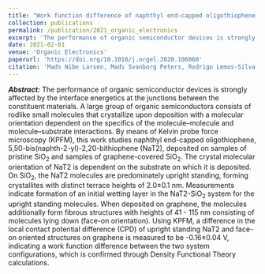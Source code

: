 ```yaml
---
title: "Work function difference of naphthyl end-capped oligothiophene in different crystal alignments studied by Kelvin probe force microscopy"
collection: publications
permalink: /publication/2021_organic_electronics
excerpt: 'The performance of organic semiconductor devices is strongly affected by the interface energetics at the junctions between the constituent materials. A large group of organic semiconductors consists of rodlike small molecules that crystallize upon deposition with a molecular orientation dependent on the specifics of the molecule–molecule and molecule–substrate interactions. By means of Kelvin probe force microscopy (KPFM), this work studies naphthyl end-capped oligothiophene, 5,50-bis(naphth-2-yl)-2,20-bithiophene (NaT2), deposited on samples of pristine SiO<sub>2</sub> and samples of graphene-covered SiO<sub>2</sub>.'
date: 2021-02-01
venue: 'Organic Electronics'
paperurl: 'https://doi.org/10.1016/j.orgel.2020.106060'
citation: 'Mads Nibe Larsen, Mads Svanborg Peters, Rodrigo Lemos-Silva, Demetrio A. Da Silva Filho, Bjarke Jørgensen, Ole Albrektsen, Jakob Kjelstrup-Hansen, "Work function difference of naphthyl end-capped oligothiophene in different crystal alignments studied by Kelvin probe force microscopy", Organic Electronics, 89, 106060 (2021)'
---
```

***Abstract:*** The performance of organic semiconductor devices is strongly affected by the interface energetics at the junctions between the constituent materials. A large group of organic semiconductors consists of rodlike small molecules that crystallize upon deposition with a molecular orientation dependent on the specifics of the molecule–molecule and molecule–substrate interactions. By means of Kelvin probe force microscopy (KPFM), this work studies naphthyl end-capped oligothiophene, 5,50-bis(naphth-2-yl)-2,20-bithiophene (NaT2), deposited on samples of pristine SiO<sub>2</sub> and samples of graphene-covered SiO<sub>2</sub>. The crystal molecular orientation of NaT2 is dependent on the substrate on which it is deposited. On SiO<sub>2</sub>, the NaT2 molecules are predominately upright standing, forming crystallites with distinct terrace heights of 2.0±0.1 nm. Measurements indicate formation of an initial wetting layer in the NaT2-SiO<sub>2</sub> system for the upright standing molecules. When deposited on graphene, the molecules additionally form fibrous structures with heights of 41 - 115 nm consisting of molecules lying down (face-on orientation). Using KPFM, a difference in the local contact potential difference (CPD) of upright standing NaT2 and face-on oriented structures on graphene is measured to be -0.16±0.04 V, indicating a work function difference between the two system configurations, which is confirmed through Density Functional Theory calculations.